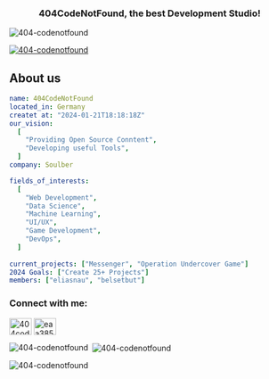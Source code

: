 <h3 align="center">404CodeNotFound, the best Development Studio!</h3>

<p align="left"> <img src="https://komarev.com/ghpvc/?username=404-codenotfound&label=Profile%20views&color=0e75b6&style=flat" alt="404-codenotfound" /> </p>

<p align="left"> <a href="https://github.com/ryo-ma/github-profile-trophy"><img src="https://github-profile-trophy.vercel.app/?username=404-codenotfound" alt="404-codenotfound" /></a> </p>

## About us
```yaml
name: 404CodeNotFound
located_in: Germany
createt at: "2024-01-21T18:18:18Z"
our_vision:
  [
    "Providing Open Source Conntent",
    "Developing useful Tools",
  ]
company: Soulber

fields_of_interests:
  [
    "Web Development",
    "Data Science",
    "Machine Learning",
    "UI/UX",
    "Game Development",
    "DevOps",
  ]
  
current_projects: ["Messenger", "Operation Undercover Game"]
2024 Goals: ["Create 25+ Projects"]
members: ["eliasnau", "belsetbut"]
```


<h3 align="left">Connect with me:</h3>
<p align="left">
<a href="https://www.youtube.com/c/404codenotfound" target="blank"><img align="center" src="https://raw.githubusercontent.com/rahuldkjain/github-profile-readme-generator/master/src/images/icons/Social/youtube.svg" alt="404codenotfound" height="30" width="40" /></a>
<a href="https://www.hackerearth.com/eaa385xygg" target="blank"><img align="center" src="https://raw.githubusercontent.com/rahuldkjain/github-profile-readme-generator/master/src/images/icons/Social/hackerearth.svg" alt="eaa385xygg" height="30" width="40" /></a>
</p>

<p><img align="left" src="https://github-readme-stats.vercel.app/api/top-langs?username=404-codenotfound&show_icons=true&locale=en&layout=compact" alt="404-codenotfound" /></p>

<p>&nbsp;<img align="center" src="https://github-readme-stats.vercel.app/api?username=404-codenotfound&show_icons=true&locale=en" alt="404-codenotfound" /></p>

<p><img align="center" src="https://github-readme-streak-stats.herokuapp.com/?user=404-codenotfound&" alt="404-codenotfound" /></p>
